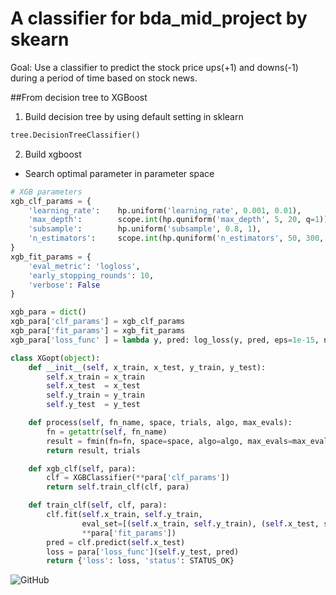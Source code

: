 # A classifier for bda_mid_project by skearn  
Goal: Use a classifier to predict the stock price ups(+1) and downs(-1) during a period of time based on stock news.  

##From decision tree to XGBoost
1. Build decision tree by using default setting in sklearn
```python
tree.DecisionTreeClassifier() 
```
2. Build xgboost
- Search optimal parameter in parameter space
```python
# XGB parameters
xgb_clf_params = {
    'learning_rate':    hp.uniform('learning_rate', 0.001, 0.01),
    'max_depth':        scope.int(hp.quniform('max_depth', 5, 20, q=1)),
    'subsample':        hp.uniform('subsample', 0.8, 1),
    'n_estimators':     scope.int(hp.quniform('n_estimators', 50, 300, q=1))
}
xgb_fit_params = {
    'eval_metric': 'logloss',
    'early_stopping_rounds': 10,
    'verbose': False
}

xgb_para = dict()
xgb_para['clf_params'] = xgb_clf_params
xgb_para['fit_params'] = xgb_fit_params
xgb_para['loss_func' ] = lambda y, pred: log_loss(y, pred, eps=1e-15, normalize=True)
```
```python
class XGopt(object):
    def __init__(self, x_train, x_test, y_train, y_test):
        self.x_train = x_train
        self.x_test  = x_test
        self.y_train = y_train
        self.y_test  = y_test

    def process(self, fn_name, space, trials, algo, max_evals):
        fn = getattr(self, fn_name)
        result = fmin(fn=fn, space=space, algo=algo, max_evals=max_evals, trials=trials)
        return result, trials

    def xgb_clf(self, para):
        clf = XGBClassifier(**para['clf_params'])
        return self.train_clf(clf, para)

    def train_clf(self, clf, para):
        clf.fit(self.x_train, self.y_train,
                eval_set=[(self.x_train, self.y_train), (self.x_test, self.y_test)],
                **para['fit_params'])
        pred = clf.predict(self.x_test)
        loss = para['loss_func'](self.y_test, pred)
        return {'loss': loss, 'status': STATUS_OK}
```
![GitHub](https://github.com/Sixy1204/stock_news_classification/tree/master/images "hyperopt")


